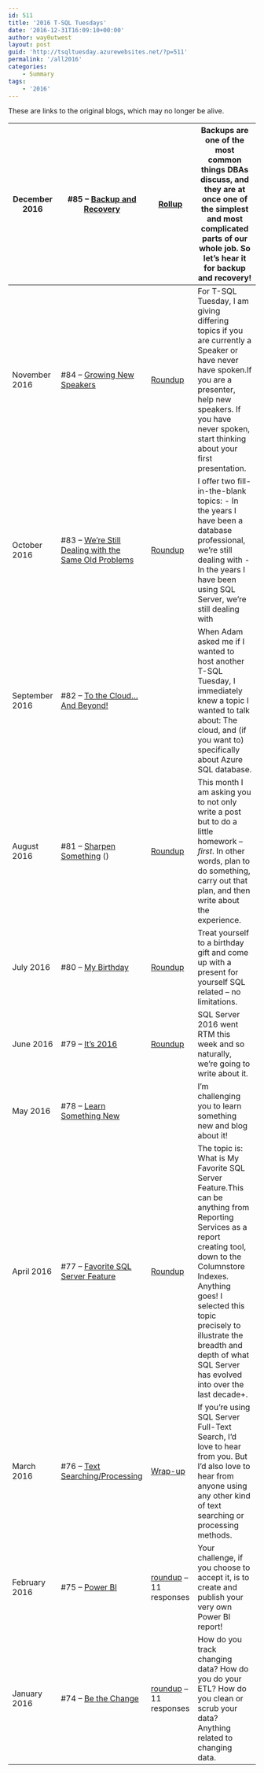 ```yaml
---
id: 511
title: '2016 T-SQL Tuesdays'
date: '2016-12-31T16:09:10+00:00'
author: way0utwest
layout: post
guid: 'http://tsqltuesday.azurewebsites.net/?p=511'
permalink: '/all2016'
categories:
    - Summary
tags:
    - '2016'
---
```

These are links to the original blogs, which may no longer be alive.

| December 2016 | \#85 – [Backup and Recovery](https://sqlstudies.com/2016/12/06/4169/) | [ Rollup](https://sqlstudies.com/2016/12/26/a-semesters-worth-of-backup-and-recovery-blogs-the-tsql-tuesday-85-rollup/) | Backups are one of the most common things DBAs discuss, and they are at once one of the simplest and most complicated parts of our whole job. So let’s hear it for backup and recovery! |
|---|---|---|---|
| November 2016 | \#84 – [Growing New Speakers](https://sqlbek.wordpress.com/2016/10/25/t-sql-tuesday-84-growing-new-speakers/) | [Roundup](https://sqlbek.wordpress.com/2016/11/15/t-sql-tuesday-84-growing-new-speakers-round-up/) | For T-SQL Tuesday, I am giving differing topics if you are currently a Speaker or have never have spoken.If you are a presenter, help new speakers. If you have never spoken, start thinking about your first presentation. |
| October 2016 | \#83 – [We’re Still Dealing with the Same Old Problems](http://am2.co/2016/10/t-sql-tuesday-83/) | [ Roundup](http://am2.co/2016/10/t-sql-tuesday-83-roundup/) | I offer two fill-in-the-blank topics: - In the years I have been a database professional, we’re still dealing with - In the years I have been using SQL Server, we’re still dealing with |
| September 2016 | \#82 – [To the Cloud… And Beyond!](https://devjef.wordpress.com/2016/09/06/invitation-t-sql-tuesday-82-to-the-cloud-and-beyond/) |  | When Adam asked me if I wanted to host another T-SQL Tuesday, I immediately knew a topic I wanted to talk about: The cloud, and (if you want to) specifically about Azure SQL database. |
| August 2016 | \#81 – [Sharpen Something](http://jasonbrimhall.info/2016/07/27/t-sql-tuesday-081-sharpen-something/) () | [Roundup](http://jasonbrimhall.info/2016/08/18/t-sql-tuesday-081-recap/) | This month I am asking you to not only write a post but to do a little homework – *first*. In other words, plan to do something, carry out that plan, and then write about the experience. |
| July 2016 | \#80 – [My Birthday](http://www.toadworld.com/platforms/sql-server/b/weblog/archive/2016/07/06/t-sql-tuesday-080) | [Roundup](https://chrisyatessql.wordpress.com/2016/07/19/t-sql-tuesday-080-round-up/#respond) | Treat yourself to a birthday gift and come up with a present for yourself SQL related – no limitations. |
| June 2016 | \#79 – [It’s 2016](http://michaeljswart.com/2016/06/t-sql-tuesday-079-its-2016/) | [Roundup](http://michaeljswart.com/2016/06/t-sql-tuesday-079-roundup-its-2016/) | SQL Server 2016 went RTM this week and so naturally, we’re going to write about it. |
| May 2016 | \#78 – [Learn Something New](http://wendyverse.blogspot.com/2016/04/its-time-for-t-sql-tuesday-78-may-2016.html) |  | I’m challenging you to learn something new and blog about it! |
| April 2016 | \#77 – [Favorite SQL Server Feature](http://t-sql.dk/?p=1492) | [Roundup](http://t-sql.dk/?p=1584) | The topic is: What is My Favorite SQL Server Feature.This can be anything from Reporting Services as a report creating tool, down to the Columnstore Indexes. Anything goes!   I selected this topic precisely to illustrate the breadth and depth of what SQL Server has evolved into over the last decade+. |
| March 2016 | \#76 – [Text Searching/Processing](http://www.bobpusateri.com/archive/2016/02/invitation-to-t-sql-tuesday-76-text-searchingprocessing/) | [ Wrap-up](http://www.bobpusateri.com/archive/2016/03/t-sql-tuesday-76-wrap-up/) | If you’re using SQL Server Full-Text Search, I’d love to hear from you. But I’d also love to hear from anyone using any other kind of text searching or processing methods. |
| February 2016 | \#75 – [Power BI](http://www.sqlchicken.com/2016/02/t-sql-tuesday-75-invitation-jump-into-power-bi/) | [roundup](http://www.sqlchicken.com/2016/02/t-sql-tuesday-75-round-up/) – 11 responses | Your challenge, if you choose to accept it, is to create and publish your very own Power BI report! |
| January 2016 | \#74 – [Be the Change ](http://www.sqlsoldier.com/wp/sqlserver/tsqltuesday74invitationbethechange) | [roundup](http://www.sqlsoldier.com/wp/sqlserver/tsqltuesday74bethechangeroundup) – 11 responses | How do you track changing data? How do you do your ETL? How do you clean or scrub your data? Anything related to changing data. |